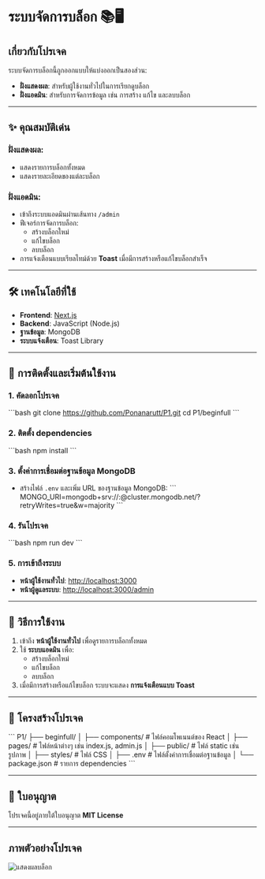# ระบบจัดการบล็อก 📚🖥️

## เกี่ยวกับโปรเจค
ระบบจัดการบล็อกนี้ถูกออกแบบให้แบ่งออกเป็นสองส่วน:
- **ฝั่งแสดงผล**: สำหรับผู้ใช้งานทั่วไปในการเรียกดูบล็อก
- **ฝั่งแอดมิน**: สำหรับการจัดการข้อมูล เช่น การสร้าง แก้ไข และลบบล็อก

---

## ✨ คุณสมบัติเด่น

### ฝั่งแสดงผล:
- แสดงรายการบล็อกทั้งหมด
- แสดงรายละเอียดของแต่ละบล็อก

### ฝั่งแอดมิน:
- เข้าถึงระบบแอดมินผ่านเส้นทาง `/admin`
- ฟีเจอร์การจัดการบล็อก:
  - สร้างบล็อกใหม่
  - แก้ไขบล็อก
  - ลบบล็อก
- การแจ้งเตือนแบบเรียลไทม์ด้วย **Toast** เมื่อมีการสร้างหรือแก้ไขบล็อกสำเร็จ

---

## 🛠️ เทคโนโลยีที่ใช้
- **Frontend**: [Next.js](https://nextjs.org/)
- **Backend**: JavaScript (Node.js)
- **ฐานข้อมูล**: MongoDB
- **ระบบแจ้งเตือน**: Toast Library

---

## 🚀 การติดตั้งและเริ่มต้นใช้งาน

### 1. คัดลอกโปรเจค
\```bash
git clone https://github.com/Ponanarutt/P1.git
cd P1/beginfull
\```

### 2. ติดตั้ง dependencies
\```bash
npm install
\```

### 3. ตั้งค่าการเชื่อมต่อฐานข้อมูล MongoDB
- สร้างไฟล์ `.env` และเพิ่ม URL ของฐานข้อมูล MongoDB:
\```
MONGO_URI=mongodb+srv://<username>:<password>@cluster.mongodb.net/<dbname>?retryWrites=true&w=majority
\```

### 4. รันโปรเจค
\```bash
npm run dev
\```

### 5. การเข้าถึงระบบ
- **หน้าผู้ใช้งานทั่วไป**: [http://localhost:3000](http://localhost:3000)
- **หน้าผู้ดูแลระบบ**: [http://localhost:3000/admin](http://localhost:3000/admin)

---

## 📝 วิธีการใช้งาน
1. เข้าถึง **หน้าผู้ใช้งานทั่วไป** เพื่อดูรายการบล็อกทั้งหมด
2. ใช้ **ระบบแอดมิน** เพื่อ:
   - สร้างบล็อกใหม่
   - แก้ไขบล็อก
   - ลบบล็อก
3. เมื่อมีการสร้างหรือแก้ไขบล็อก ระบบจะแสดง **การแจ้งเตือนแบบ Toast**

---

## 📂 โครงสร้างโปรเจค

\```
P1/
├── beginfull/
│   ├── components/    # ไฟล์คอมโพเนนต์ของ React
│   ├── pages/         # ไฟล์หน้าต่างๆ เช่น index.js, admin.js
│   ├── public/        # ไฟล์ static เช่น รูปภาพ
│   ├── styles/        # ไฟล์ CSS
│   ├── .env           # ไฟล์ตั้งค่าการเชื่อมต่อฐานข้อมูล
│   └── package.json   # รายการ dependencies
\```

---

## 📜 ใบอนุญาต
โปรเจคนี้อยู่ภายใต้ใบอนุญาต **MIT License**

---

## ภาพตัวอย่างโปรเจค
![แสดงผลบล็อก](https://via.placeholder.com/1024x768?text=Example+Blog+Frontend)
